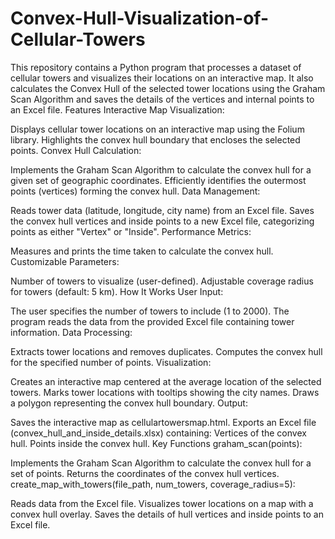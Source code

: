 # Convex-Hull-Visualization-of-Cellular-Towers
This repository contains a Python program that processes a dataset of cellular towers and visualizes their locations on an interactive map. It also calculates the Convex Hull of the selected tower locations using the Graham Scan Algorithm and saves the details of the vertices and internal points to an Excel file.
Features
Interactive Map Visualization:

Displays cellular tower locations on an interactive map using the Folium library.
Highlights the convex hull boundary that encloses the selected points.
Convex Hull Calculation:

Implements the Graham Scan Algorithm to calculate the convex hull for a given set of geographic coordinates.
Efficiently identifies the outermost points (vertices) forming the convex hull.
Data Management:

Reads tower data (latitude, longitude, city name) from an Excel file.
Saves the convex hull vertices and inside points to a new Excel file, categorizing points as either "Vertex" or "Inside".
Performance Metrics:

Measures and prints the time taken to calculate the convex hull.
Customizable Parameters:

Number of towers to visualize (user-defined).
Adjustable coverage radius for towers (default: 5 km).
How It Works
User Input:

The user specifies the number of towers to include (1 to 2000).
The program reads the data from the provided Excel file containing tower information.
Data Processing:

Extracts tower locations and removes duplicates.
Computes the convex hull for the specified number of points.
Visualization:

Creates an interactive map centered at the average location of the selected towers.
Marks tower locations with tooltips showing the city names.
Draws a polygon representing the convex hull boundary.
Output:

Saves the interactive map as cellulartowersmap.html.
Exports an Excel file (convex_hull_and_inside_details.xlsx) containing:
Vertices of the convex hull.
Points inside the convex hull.
Key Functions
graham_scan(points):

Implements the Graham Scan Algorithm to calculate the convex hull for a set of points.
Returns the coordinates of the convex hull vertices.
create_map_with_towers(file_path, num_towers, coverage_radius=5):

Reads data from the Excel file.
Visualizes tower locations on a map with a convex hull overlay.
Saves the details of hull vertices and inside points to an Excel file.
